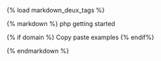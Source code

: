 {% load markdown_deux_tags %}

{% markdown %}
php getting started

{% if domain %}
Copy paste examples
{% endif%}

{% endmarkdown %}
